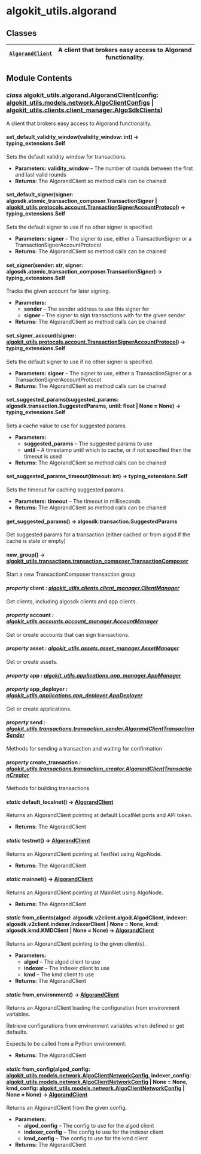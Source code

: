 # algokit_utils.algorand

## Classes

| [`AlgorandClient`](#algokit_utils.algorand.AlgorandClient)   | A client that brokers easy access to Algorand functionality.   |
|--------------------------------------------------------------|----------------------------------------------------------------|

## Module Contents

### *class* algokit_utils.algorand.AlgorandClient(config: [algokit_utils.models.network.AlgoClientConfigs](../models/network/index.md#algokit_utils.models.network.AlgoClientConfigs) | [algokit_utils.clients.client_manager.AlgoSdkClients](../clients/client_manager/index.md#algokit_utils.clients.client_manager.AlgoSdkClients))

A client that brokers easy access to Algorand functionality.

#### set_default_validity_window(validity_window: int) → typing_extensions.Self

Sets the default validity window for transactions.

* **Parameters:**
  **validity_window** – The number of rounds between the first and last valid rounds
* **Returns:**
  The AlgorandClient so method calls can be chained

#### set_default_signer(signer: algosdk.atomic_transaction_composer.TransactionSigner | [algokit_utils.protocols.account.TransactionSignerAccountProtocol](../protocols/account/index.md#algokit_utils.protocols.account.TransactionSignerAccountProtocol)) → typing_extensions.Self

Sets the default signer to use if no other signer is specified.

* **Parameters:**
  **signer** – The signer to use, either a TransactionSigner or a TransactionSignerAccountProtocol
* **Returns:**
  The AlgorandClient so method calls can be chained

#### set_signer(sender: str, signer: algosdk.atomic_transaction_composer.TransactionSigner) → typing_extensions.Self

Tracks the given account for later signing.

* **Parameters:**
  * **sender** – The sender address to use this signer for
  * **signer** – The signer to sign transactions with for the given sender
* **Returns:**
  The AlgorandClient so method calls can be chained

#### set_signer_account(signer: [algokit_utils.protocols.account.TransactionSignerAccountProtocol](../protocols/account/index.md#algokit_utils.protocols.account.TransactionSignerAccountProtocol)) → typing_extensions.Self

Sets the default signer to use if no other signer is specified.

* **Parameters:**
  **signer** – The signer to use, either a TransactionSigner or a TransactionSignerAccountProtocol
* **Returns:**
  The AlgorandClient so method calls can be chained

#### set_suggested_params(suggested_params: algosdk.transaction.SuggestedParams, until: float | None = None) → typing_extensions.Self

Sets a cache value to use for suggested params.

* **Parameters:**
  * **suggested_params** – The suggested params to use
  * **until** – A timestamp until which to cache, or if not specified then the timeout is used
* **Returns:**
  The AlgorandClient so method calls can be chained

#### set_suggested_params_timeout(timeout: int) → typing_extensions.Self

Sets the timeout for caching suggested params.

* **Parameters:**
  **timeout** – The timeout in milliseconds
* **Returns:**
  The AlgorandClient so method calls can be chained

#### get_suggested_params() → algosdk.transaction.SuggestedParams

Get suggested params for a transaction (either cached or from algod if the cache is stale or empty)

#### new_group() → [algokit_utils.transactions.transaction_composer.TransactionComposer](../transactions/transaction_composer/index.md#algokit_utils.transactions.transaction_composer.TransactionComposer)

Start a new TransactionComposer transaction group

#### *property* client *: [algokit_utils.clients.client_manager.ClientManager](../clients/client_manager/index.md#algokit_utils.clients.client_manager.ClientManager)*

Get clients, including algosdk clients and app clients.

#### *property* account *: [algokit_utils.accounts.account_manager.AccountManager](../accounts/account_manager/index.md#algokit_utils.accounts.account_manager.AccountManager)*

Get or create accounts that can sign transactions.

#### *property* asset *: [algokit_utils.assets.asset_manager.AssetManager](../assets/asset_manager/index.md#algokit_utils.assets.asset_manager.AssetManager)*

Get or create assets.

#### *property* app *: [algokit_utils.applications.app_manager.AppManager](../applications/app_manager/index.md#algokit_utils.applications.app_manager.AppManager)*

#### *property* app_deployer *: [algokit_utils.applications.app_deployer.AppDeployer](../applications/app_deployer/index.md#algokit_utils.applications.app_deployer.AppDeployer)*

Get or create applications.

#### *property* send *: [algokit_utils.transactions.transaction_sender.AlgorandClientTransactionSender](../transactions/transaction_sender/index.md#algokit_utils.transactions.transaction_sender.AlgorandClientTransactionSender)*

Methods for sending a transaction and waiting for confirmation

#### *property* create_transaction *: [algokit_utils.transactions.transaction_creator.AlgorandClientTransactionCreator](../transactions/transaction_creator/index.md#algokit_utils.transactions.transaction_creator.AlgorandClientTransactionCreator)*

Methods for building transactions

#### *static* default_localnet() → [AlgorandClient](#algokit_utils.algorand.AlgorandClient)

Returns an AlgorandClient pointing at default LocalNet ports and API token.

* **Returns:**
  The AlgorandClient

#### *static* testnet() → [AlgorandClient](#algokit_utils.algorand.AlgorandClient)

Returns an AlgorandClient pointing at TestNet using AlgoNode.

* **Returns:**
  The AlgorandClient

#### *static* mainnet() → [AlgorandClient](#algokit_utils.algorand.AlgorandClient)

Returns an AlgorandClient pointing at MainNet using AlgoNode.

* **Returns:**
  The AlgorandClient

#### *static* from_clients(algod: algosdk.v2client.algod.AlgodClient, indexer: algosdk.v2client.indexer.IndexerClient | None = None, kmd: algosdk.kmd.KMDClient | None = None) → [AlgorandClient](#algokit_utils.algorand.AlgorandClient)

Returns an AlgorandClient pointing to the given client(s).

* **Parameters:**
  * **algod** – The algod client to use
  * **indexer** – The indexer client to use
  * **kmd** – The kmd client to use
* **Returns:**
  The AlgorandClient

#### *static* from_environment() → [AlgorandClient](#algokit_utils.algorand.AlgorandClient)

Returns an AlgorandClient loading the configuration from environment variables.

Retrieve configurations from environment variables when defined or get defaults.

Expects to be called from a Python environment.

* **Returns:**
  The AlgorandClient

#### *static* from_config(algod_config: [algokit_utils.models.network.AlgoClientNetworkConfig](../models/network/index.md#algokit_utils.models.network.AlgoClientNetworkConfig), indexer_config: [algokit_utils.models.network.AlgoClientNetworkConfig](../models/network/index.md#algokit_utils.models.network.AlgoClientNetworkConfig) | None = None, kmd_config: [algokit_utils.models.network.AlgoClientNetworkConfig](../models/network/index.md#algokit_utils.models.network.AlgoClientNetworkConfig) | None = None) → [AlgorandClient](#algokit_utils.algorand.AlgorandClient)

Returns an AlgorandClient from the given config.

* **Parameters:**
  * **algod_config** – The config to use for the algod client
  * **indexer_config** – The config to use for the indexer client
  * **kmd_config** – The config to use for the kmd client
* **Returns:**
  The AlgorandClient
